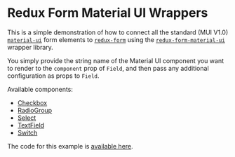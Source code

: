 # Redux Form Material UI Wrappers

This is a simple demonstration of how to connect all the standard (MUI V1.0)
[`material-ui`](https://github.com/callemall/material-ui) form elements to
[`redux-form`](https://github.com/erikras/redux-form) using the
[`redux-form-material-ui`](https://github.com/erikras/redux-form-material-ui) wrapper library.

You simply provide the string name of the Material UI component you want to render to the
`component` prop of `Field`, and then pass any additional configuration as props to `Field`.

Available components:

- [Checkbox](http://www.material-ui.com/#/components/checkbox)
- [RadioGroup](http://www.material-ui.com/#/components/radio-button)
- [Select](http://www.material-ui.com/#/components/Select)
- [TextField](http://www.material-ui.com/#/components/text-field)
- [Switch](https://material.io/guidelines/components/lists-controls.html#lists-controls-types-of-list-controls)

The code for this example is
[available here](https://github.com/erikras/redux-form-material-ui/tree/master/example).
